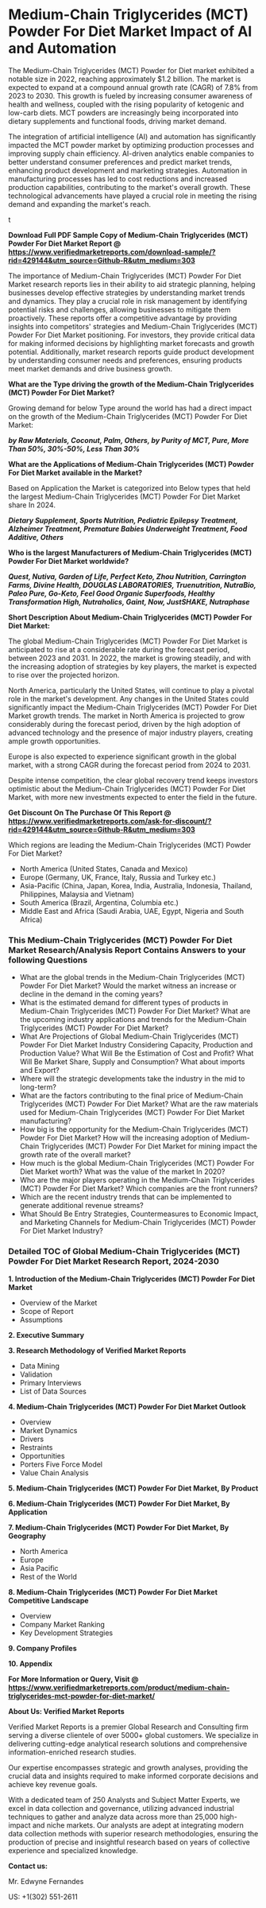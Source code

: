 <meta name="title" content="Global Medium-Chain Triglycerides (MCT) Powder For Diet Market Impact of AI and Automation"><meta name="description" content="The Medium-Chain Triglycerides (MCT) Powder for Diet market exhibited a notable size in 2022, reaching approximately $1.2 billion. The market is expected to expand at "><meta name="title" content="Medium-Chain Triglycerides (MCT) Powder For Diet Market Size, Share, Scope, Trends, Growth, Opportunities, Analysis, Forecast"><h1>Medium-Chain Triglycerides (MCT) Powder For Diet Market Impact of AI and Automation</h1><p>The Medium-Chain Triglycerides (MCT) Powder for Diet market exhibited a notable size in 2022, reaching approximately $1.2 billion. The market is expected to expand at a compound annual growth rate (CAGR) of 7.8% from 2023 to 2030. This growth is fueled by increasing consumer awareness of health and wellness, coupled with the rising popularity of ketogenic and low-carb diets. MCT powders are increasingly being incorporated into dietary supplements and functional foods, driving market demand.</p><p>The integration of artificial intelligence (AI) and automation has significantly impacted the MCT powder market by optimizing production processes and improving supply chain efficiency. AI-driven analytics enable companies to better understand consumer preferences and predict market trends, enhancing product development and marketing strategies. Automation in manufacturing processes has led to cost reductions and increased production capabilities, contributing to the market's overall growth. These technological advancements have played a crucial role in meeting the rising demand and expanding the market's reach.</p>t</p><p id="" class=""><strong>Download Full PDF Sample Copy of Medium-Chain Triglycerides (MCT) Powder For Diet Market Report @ <a href="https://www.verifiedmarketreports.com/download-sample/?rid=429144&utm_source=Github-R&utm_medium=303" target="_blank">https://www.verifiedmarketreports.com/download-sample/?rid=429144&utm_source=Github-R&utm_medium=303</a></strong></p><p>The importance of&nbsp;Medium-Chain Triglycerides (MCT) Powder For Diet Market research reports lies in their ability to aid strategic planning, helping businesses develop effective strategies by understanding market trends and dynamics. They play a crucial role in risk management by identifying potential risks and challenges, allowing businesses to mitigate them proactively. These reports offer a competitive advantage by providing insights into competitors' strategies and Medium-Chain Triglycerides (MCT) Powder For Diet Market positioning. For investors, they provide critical data for making informed decisions by highlighting market forecasts and growth potential. Additionally, market research reports guide product development by understanding consumer needs and preferences, ensuring products meet market demands and drive business growth.</p><p><strong>What are the&nbsp;Type driving the growth of the Medium-Chain Triglycerides (MCT) Powder For Diet Market?</strong></p><p id="" class="">Growing demand for below Type around the world has had a direct impact on the growth of the Medium-Chain Triglycerides (MCT) Powder For Diet Market:</p><em><strong>by Raw Materials, Coconut, Palm, Others, by Purity of MCT, Pure, More Than 50%, 30%-50%, Less Than 30%</strong></em></p><strong>What are the&nbsp;Applications&nbsp;of Medium-Chain Triglycerides (MCT) Powder For Diet Market available in the Market?</strong></p><p id="" class="">Based on Application the Market is categorized into Below types that held the largest Medium-Chain Triglycerides (MCT) Powder For Diet Market share In 2024.</p><em><strong>Dietary Supplement, Sports Nutrition, Pediatric Epilepsy Treatment, Alzheimer Treatment, Premature Babies Underweight Treatment, Food Additive, Others</strong></em></p><strong>Who is the largest Manufacturers of Medium-Chain Triglycerides (MCT) Powder For Diet Market worldwide?</strong></p><p><em><strong>Quest, Nutiva, Garden of Life, Perfect Keto, Zhou Nutrition, Carrington Farms, Divine Health, DOUGLAS LABORATORIES, Truenutrition, NutraBio, Paleo Pure, Go-Keto, Feel Good Organic Superfoods, Healthy Transformation High, Nutraholics, Gaint, Now, JustSHAKE, Nutraphase</strong></em></p><p id="" class=""><strong>Short Description About Medium-Chain Triglycerides (MCT) Powder For Diet Market:</strong></p><p>The global Medium-Chain Triglycerides (MCT) Powder For Diet Market is anticipated to rise at a considerable rate during the forecast period, between 2023 and 2031. In 2022, the market is growing steadily, and with the increasing adoption of strategies by key players, the market is expected to rise over the projected horizon.</p><p>North America, particularly the United States, will continue to play a pivotal role in the market's development. Any changes in the United States could significantly impact the Medium-Chain Triglycerides (MCT) Powder For Diet Market growth trends. The market in North America is projected to grow considerably during the forecast period, driven by the high adoption of advanced technology and the presence of major industry players, creating ample growth opportunities.</p><p>Europe is also expected to experience significant growth in the global market, with a strong CAGR during the forecast period from 2024 to 2031.</p><p>Despite intense competition, the clear global recovery trend keeps investors optimistic about the Medium-Chain Triglycerides (MCT) Powder For Diet Market, with more new investments expected to enter the field in the future.</p><p id="" class=""><strong>Get Discount On The Purchase Of This Report @ <a href="https://www.verifiedmarketreports.com/ask-for-discount/?rid=429144&utm_source=Github-R&utm_medium=303" target="_blank">https://www.verifiedmarketreports.com/ask-for-discount/?rid=429144&utm_source=Github-R&utm_medium=303</a></strong></p>Which regions are leading the Medium-Chain Triglycerides (MCT) Powder For Diet Market?</p><ul><li>North America (United States, Canada and Mexico)</li><li>Europe (Germany, UK, France, Italy, Russia and Turkey etc.)</li><li>Asia-Pacific (China, Japan, Korea, India, Australia, Indonesia, Thailand, Philippines, Malaysia and Vietnam)</li><li>South America (Brazil, Argentina, Columbia etc.)</li><li>Middle East and Africa (Saudi Arabia, UAE, Egypt, Nigeria and South Africa)</li></ul><h3 id="" class="">This Medium-Chain Triglycerides (MCT) Powder For Diet Market Research/Analysis Report Contains Answers to your following Questions</h3><ul><li>What are the global trends in the Medium-Chain Triglycerides (MCT) Powder For Diet Market? Would the market witness an increase or decline in the demand in the coming years?</li><li>What is the estimated demand for different types of products in Medium-Chain Triglycerides (MCT) Powder For Diet Market? What are the upcoming industry applications and trends for the Medium-Chain Triglycerides (MCT) Powder For Diet Market?</li><li>What Are Projections of Global Medium-Chain Triglycerides (MCT) Powder For Diet Market Industry Considering Capacity, Production and Production Value? What Will Be the Estimation of Cost and Profit? What Will Be Market Share, Supply and Consumption? What about imports and Export?</li><li>Where will the strategic developments take the industry in the mid to long-term?</li><li>What are the factors contributing to the final price of Medium-Chain Triglycerides (MCT) Powder For Diet Market? What are the raw materials used for Medium-Chain Triglycerides (MCT) Powder For Diet Market manufacturing?</li><li>How big is the opportunity for the Medium-Chain Triglycerides (MCT) Powder For Diet Market? How will the increasing adoption of Medium-Chain Triglycerides (MCT) Powder For Diet Market for mining impact the growth rate of the overall market?</li><li>How much is the global Medium-Chain Triglycerides (MCT) Powder For Diet Market worth? What was the value of the market In 2020?</li><li>Who are the major players operating in the Medium-Chain Triglycerides (MCT) Powder For Diet Market? Which companies are the front runners?</li><li>Which are the recent industry trends that can be implemented to generate additional revenue streams?</li><li>What Should Be Entry Strategies, Countermeasures to Economic Impact, and Marketing Channels for Medium-Chain Triglycerides (MCT) Powder For Diet Market Industry?</li></ul><h3 id="" class="">Detailed TOC of Global Medium-Chain Triglycerides (MCT) Powder For Diet Market Research Report, 2024-2030</h3><p id="" class=""><strong>1. Introduction of the Medium-Chain Triglycerides (MCT) Powder For Diet Market</strong></p><ul><li>Overview of the Market</li><li>Scope of Report</li><li>Assumptions</li></ul><p id="" class=""><strong>2. Executive Summary</strong></p><p id="" class=""><strong>3. Research Methodology of Verified Market Reports</strong></p><ul><li>Data Mining</li><li>Validation</li><li>Primary Interviews</li><li>List of Data Sources</li></ul><p id="" class=""><strong>4. Medium-Chain Triglycerides (MCT) Powder For Diet Market Outlook</strong></p><ul><li>Overview</li><li>Market Dynamics</li><li>Drivers</li><li>Restraints</li><li>Opportunities</li><li>Porters Five Force Model</li><li>Value Chain Analysis</li></ul><p id="" class=""><strong>5. Medium-Chain Triglycerides (MCT) Powder For Diet Market, By Product</strong></p><p id="" class=""><strong>6. Medium-Chain Triglycerides (MCT) Powder For Diet Market, By Application</strong></p><p id="" class=""><strong>7. Medium-Chain Triglycerides (MCT) Powder For Diet Market, By Geography</strong></p><ul><li>North America</li><li>Europe</li><li>Asia Pacific</li><li>Rest of the World</li></ul><p id="" class=""><strong>8. Medium-Chain Triglycerides (MCT) Powder For Diet Market Competitive Landscape</strong></p><ul><li>Overview</li><li>Company Market Ranking</li><li>Key Development Strategies</li></ul><p id="" class=""><strong>9. Company Profiles</strong></p><p id="" class=""><strong>10. Appendix</strong></p><p id="" class=""><strong>For More Information or Query, Visit @ <a href="https://www.verifiedmarketreports.com/product/medium-chain-triglycerides-mct-powder-for-diet-market/" target="_blank">https://www.verifiedmarketreports.com/product/medium-chain-triglycerides-mct-powder-for-diet-market/</a></strong></p><p id="" class=""><strong>About Us: Verified Market Reports</strong></p><p id="" class="">Verified Market Reports is a premier Global Research and Consulting firm serving a diverse clientele of over 5000+ global customers. We specialize in delivering cutting-edge analytical research solutions and comprehensive information-enriched research studies.</p><p id="" class="">Our expertise encompasses strategic and growth analyses, providing the crucial data and insights required to make informed corporate decisions and achieve key revenue goals.</p><p id="" class="">With a dedicated team of 250 Analysts and Subject Matter Experts, we excel in data collection and governance, utilizing advanced industrial techniques to gather and analyze data across more than 25,000 high-impact and niche markets. Our analysts are adept at integrating modern data collection methods with superior research methodologies, ensuring the production of precise and insightful research based on years of collective experience and specialized knowledge.</p><p id="" class=""><strong>Contact us:</strong></p><p id="" class="">Mr. Edwyne Fernandes</p><p id="" class="">US: +1(302) 551-2611</p>